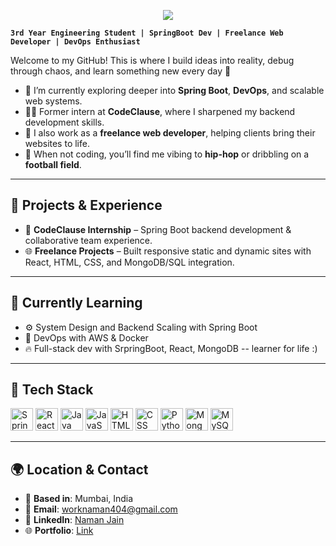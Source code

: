 <p align="center">
  <img src="https://readme-typing-svg.herokuapp.com?font=Fira+Code&weight=500&size=30&pause=1000&color=61DAFB&center=true&vCenter=true&width=900&height=100&lines=Hi%2C+I'm+Naman+Jain+👋;SpringBoot+Dev+%7C+SDE+%7C+DevOps+Enthusiast;Freelance+Web+Developer+%7C+Full+Stack+Learner;Hiphop+Head+%26+Football+Lover">
</p>

**`3rd Year Engineering Student | SpringBoot Dev | Freelance Web Developer | DevOps Enthusiast`**

Welcome to my GitHub! This is where I build ideas into reality, debug through chaos, and learn something new every day 🚀

- 🌱 I’m currently exploring deeper into **Spring Boot**, **DevOps**, and scalable web systems.
- 👨‍💻 Former intern at **CodeClause**, where I sharpened my backend development skills.
- 💼 I also work as a **freelance web developer**, helping clients bring their websites to life.
- 🧠 When not coding, you’ll find me vibing to **hip-hop** or dribbling on a **football field**.

---

## 💼 Projects & Experience
- 🔧 **CodeClause Internship** – Spring Boot backend development & collaborative team experience.
- 🌐 **Freelance Projects** – Built responsive static and dynamic sites with React, HTML, CSS, and MongoDB/SQL integration.

---

## 🧠 Currently Learning
- ⚙️ System Design and Backend Scaling with Spring Boot
- 🤖 DevOps with AWS & Docker
- 🔥 Full-stack dev with SrpringBoot, React, MongoDB -- learner for life :)

---

## 🧰 Tech Stack
<p align="left">
  <img src="https://www.vectorlogo.zone/logos/springio/springio-icon.svg" width="36" alt="Spring Boot">
  <img src="https://raw.githubusercontent.com/danielcranney/readme-generator/main/public/icons/skills/react-colored.svg" width="36" alt="React">
   <img src="https://raw.githubusercontent.com/danielcranney/readme-generator/main/public/icons/skills/java-colored.svg" width="36" alt="Java">
  <img src="https://raw.githubusercontent.com/danielcranney/readme-generator/main/public/icons/skills/javascript-colored.svg" width="36" alt="JavaScript">
  <img src="https://raw.githubusercontent.com/danielcranney/readme-generator/main/public/icons/skills/html5-colored.svg" width="36" alt="HTML">
  <img src="https://raw.githubusercontent.com/danielcranney/readme-generator/main/public/icons/skills/css3-colored.svg" width="36" alt="CSS">
  <img src="https://raw.githubusercontent.com/danielcranney/readme-generator/main/public/icons/skills/python-colored.svg" width="36" alt="Python">
  <img src="https://raw.githubusercontent.com/danielcranney/readme-generator/main/public/icons/skills/mongodb-colored.svg" width="36" alt="MongoDB">
  <img src="https://raw.githubusercontent.com/danielcranney/readme-generator/main/public/icons/skills/mysql-colored.svg" width="36" alt="MySQL">
</p>

---

## 🌍 Location & Contact
- 📍 **Based in**: Mumbai, India
- 📧 **Email**: [worknaman404@gmail.com](mailto:worknaman404@gmail.com)
- 💼 **LinkedIn**: [Naman Jain](https://www.linkedin.com/in/namanjain85/)
- 🌐 **Portfolio**: [Link](https://namanjain404.netlify.app/)
